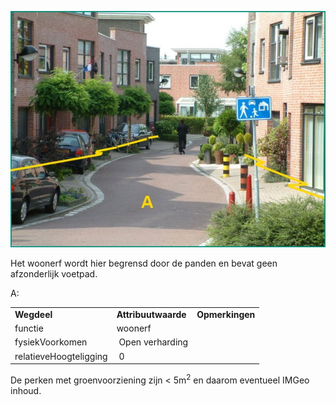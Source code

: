![](media/58f221007cf06a728ecca9309012466fca057e10.jpg)

Het woonerf wordt hier begrensd door de panden en bevat geen afzonderlijk voetpad.

A:

|                        |                     |                 |
|------------------------|---------------------|-----------------|
| **Wegdeel**            | **Attribuutwaarde** | **Opmerkingen** |
| functie                | woonerf             |                 |
| fysiekVoorkomen        |  Open verharding    |                 |
| relatieveHoogteligging |  0                  |                 |

De perken met groenvoorziening zijn &lt; 5m<sup>2</sup> en daarom eventueel IMGeo inhoud.
